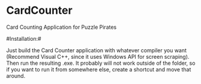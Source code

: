 CardCounter
===========

Card Counting Application for Puzzle Pirates

#Installation:#

Just build the Card Counter application with whatever compiler you want (Recommend Visual C++, since it uses Windows API for screen scraping). Then run the resulting .exe. It probably will not work outside of the folder, so if you want to run it from somewhere else, create a shortcut and move that around.
